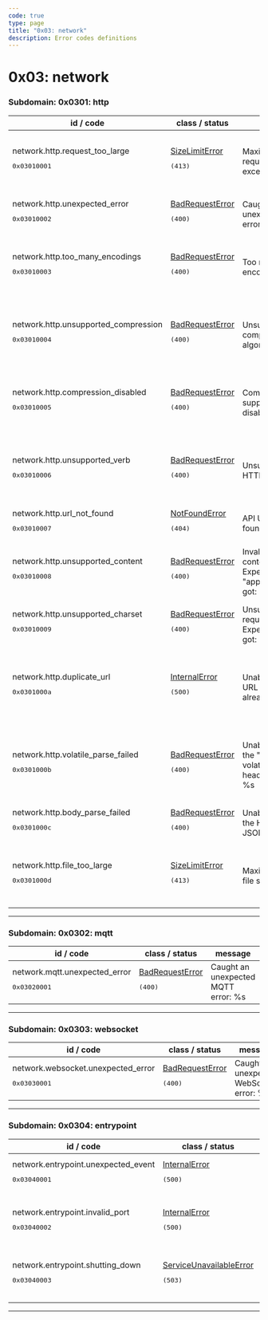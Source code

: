 ```yaml
---
code: true
type: page
title: "0x03: network"
description: Error codes definitions
---
```


[//]: # (This documentation is auto-generated)
[//]: # (If you need to update this page, execute: npm run doc-error-codes)

# 0x03: network



### Subdomain: 0x0301: http

| id / code | class / status | message | description |
| --------- | -------------- | --------| ----------- |
| network.http.request_too_large<br/><pre>0x03010001</pre>  | [SizeLimitError](/core/2/api/errors/error-codes#sizelimiterror) <pre>(413)</pre> | Maximum HTTP request size exceeded. | The size of the request exceeds the server configured limit |
| network.http.unexpected_error<br/><pre>0x03010002</pre>  | [BadRequestError](/core/2/api/errors/error-codes#badrequesterror) <pre>(400)</pre> | Caught an unexpected HTTP error: %s | Caught an unexpected HTTP parsing error |
| network.http.too_many_encodings<br/><pre>0x03010003</pre>  | [BadRequestError](/core/2/api/errors/error-codes#badrequesterror) <pre>(400)</pre> | Too many encodings. | The number of encodings exceeds the server configured limit |
| network.http.unsupported_compression<br/><pre>0x03010004</pre>  | [BadRequestError](/core/2/api/errors/error-codes#badrequesterror) <pre>(400)</pre> | Unsupported compression algorithm "%s". | The request has been compressed using an unsupported compression algorithm |
| network.http.compression_disabled<br/><pre>0x03010005</pre>  | [BadRequestError](/core/2/api/errors/error-codes#badrequesterror) <pre>(400)</pre> | Compression support is disabled. | The server has been configured to refuse compressed requests |
| network.http.unsupported_verb<br/><pre>0x03010006</pre>  | [BadRequestError](/core/2/api/errors/error-codes#badrequesterror) <pre>(400)</pre> | Unsupported HTTP verb "%s". | An HTTP request has been submitted using an unsupported verb |
| network.http.url_not_found<br/><pre>0x03010007</pre>  | [NotFoundError](/core/2/api/errors/error-codes#notfounderror) <pre>(404)</pre> | API URL not found: %s. | API URL not found |
| network.http.unsupported_content<br/><pre>0x03010008</pre>  | [BadRequestError](/core/2/api/errors/error-codes#badrequesterror) <pre>(400)</pre> | Invalid request content-type. Expected "application/json", got: "%s". | The content described in the content-type header is not supported |
| network.http.unsupported_charset<br/><pre>0x03010009</pre>  | [BadRequestError](/core/2/api/errors/error-codes#badrequesterror) <pre>(400)</pre> | Unsupported request charset. Expected "utf-8", got: "%s". | Unsupported content charset |
| network.http.duplicate_url<br/><pre>0x0301000a</pre>  | [InternalError](/core/2/api/errors/error-codes#internalerror) <pre>(500)</pre> | Unable to attach URL %s: this path already exists. | Triggered when an attempt is made to register a duplicate URL in the HTTP router |
| network.http.volatile_parse_failed<br/><pre>0x0301000b</pre>  | [BadRequestError](/core/2/api/errors/error-codes#badrequesterror) <pre>(400)</pre> | Unable to convert the "x-kuzzle-volatile" HTTP header to JSON: %s | The x-kuzzle-volatile header received is not in JSON format |
| network.http.body_parse_failed<br/><pre>0x0301000c</pre>  | [BadRequestError](/core/2/api/errors/error-codes#badrequesterror) <pre>(400)</pre> | Unable to convert the HTTP body to JSON: %s | The request body is not in JSON format |
| network.http.file_too_large<br/><pre>0x0301000d</pre>  | [SizeLimitError](/core/2/api/errors/error-codes#sizelimiterror) <pre>(413)</pre> | Maximum HTTP file size exceeded | The submitted file exceeds the server configured limit |

---


### Subdomain: 0x0302: mqtt

| id / code | class / status | message | description |
| --------- | -------------- | --------| ----------- |
| network.mqtt.unexpected_error<br/><pre>0x03020001</pre>  | [BadRequestError](/core/2/api/errors/error-codes#badrequesterror) <pre>(400)</pre> | Caught an unexpected MQTT error: %s | Caught an unexpected MQTT error |

---


### Subdomain: 0x0303: websocket

| id / code | class / status | message | description |
| --------- | -------------- | --------| ----------- |
| network.websocket.unexpected_error<br/><pre>0x03030001</pre>  | [BadRequestError](/core/2/api/errors/error-codes#badrequesterror) <pre>(400)</pre> | Caught an unexpected WebSocket error: %s | Caught an unexpected WebSocket error |

---


### Subdomain: 0x0304: entrypoint

| id / code | class / status | message | description |
| --------- | -------------- | --------| ----------- |
| network.entrypoint.unexpected_event<br/><pre>0x03040001</pre>  | [InternalError](/core/2/api/errors/error-codes#internalerror) <pre>(500)</pre> | Unexpected event received: %s. | Received an erroneous network event |
| network.entrypoint.invalid_port<br/><pre>0x03040002</pre>  | [InternalError](/core/2/api/errors/error-codes#internalerror) <pre>(500)</pre> | Invalid network port number: %s. | Invalid network port |
| network.entrypoint.shutting_down<br/><pre>0x03040003</pre>  | [ServiceUnavailableError](/core/2/api/errors/error-codes#serviceunavailableerror) <pre>(503)</pre> | Rejected: instance is shutting down | KuzzleRequest rejected because this instance is shutting down |

---
